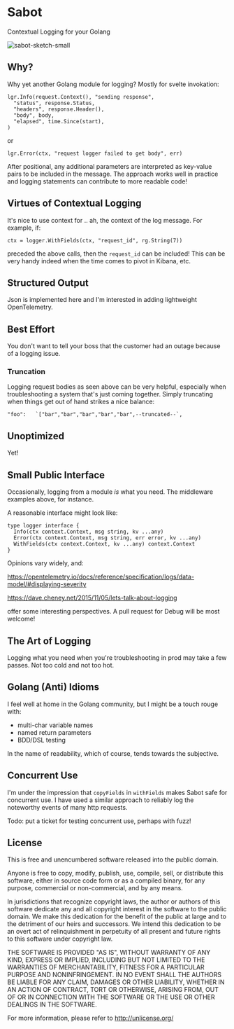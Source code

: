
# Sabot

Contextual Logging for your Golang

![sabot-sketch-small](https://user-images.githubusercontent.com/5055161/236526017-ab7fa549-2230-4088-a22e-aee58f586af7.png)

## Why?

Why yet another Golang module for logging?  Mostly for svelte invokation:

    lgr.Info(request.Context(), "sending response",
      "status", response.Status,
      "headers", response.Header(),
      "body", body,
      "elapsed", time.Since(start),
    )

or

    lgr.Error(ctx, "request logger failed to get body", err)

After positional, any additional parameters are interpreted as key-value pairs to be included in the message.
The approach works well in practice and logging statements can contribute to more readable code!

## Virtues of Contextual Logging

It's nice to use context for .. ah, the context of the log message.  For example, if:

    ctx = logger.WithFields(ctx, "request_id", rg.String(7))

preceded the above calls, then the `request_id` can be included!  This can be very handy indeed when the time comes to pivot in Kibana, etc.

## Structured Output

Json is implemented here and I'm interested in adding lightweight OpenTelemetry.

## Best Effort

You don't want to tell your boss that the customer had an outage because of a logging issue.

### Truncation

Logging request bodies as seen above can be very helpful, especially when troubleshooting a system that's just coming together.
Simply truncating when things get out of hand strikes a nice balance:

    "foo":   `["bar","bar","bar","bar","bar",--truncated--`,

## Unoptimized

Yet!

## Small Public Interface

Occasionally, logging from a module _is_ what you need.  The middleware examples above, for instance.

A reasonable interface might look like:

    type logger interface {
      Info(ctx context.Context, msg string, kv ...any)
      Error(ctx context.Context, msg string, err error, kv ...any)
      WithFields(ctx context.Context, kv ...any) context.Context
    }

Opinions vary widely, and:

<https://opentelemetry.io/docs/reference/specification/logs/data-model/#displaying-severity>

<https://dave.cheney.net/2015/11/05/lets-talk-about-logging>

offer some interesting perspectives.  A pull request for Debug will be most welcome!

## The Art of Logging

Logging what you need when you're troubleshooting in prod may take a few passes.  Not too cold and not too hot.

## Golang (Anti) Idioms

I feel well at home in the Golang community, but I might be a touch rouge with:

  - multi-char variable names
  - named return parameters
  - BDD/DSL testing

In the name of readability, which of course, tends towards the subjective.

## Concurrent Use

I'm under the impression that `copyFields` in `withFields` makes Sabot safe for concurrent use.
I have used a similar approach to reliably log the noteworthy events of many http requests.

Todo: put a ticket for testing concurrent use, perhaps with fuzz!

## License

This is free and unencumbered software released into the public domain.

Anyone is free to copy, modify, publish, use, compile, sell, or
distribute this software, either in source code form or as a compiled
binary, for any purpose, commercial or non-commercial, and by any
means.

In jurisdictions that recognize copyright laws, the author or authors
of this software dedicate any and all copyright interest in the
software to the public domain. We make this dedication for the benefit
of the public at large and to the detriment of our heirs and
successors. We intend this dedication to be an overt act of
relinquishment in perpetuity of all present and future rights to this
software under copyright law.

THE SOFTWARE IS PROVIDED "AS IS", WITHOUT WARRANTY OF ANY KIND,
EXPRESS OR IMPLIED, INCLUDING BUT NOT LIMITED TO THE WARRANTIES OF
MERCHANTABILITY, FITNESS FOR A PARTICULAR PURPOSE AND NONINFRINGEMENT.
IN NO EVENT SHALL THE AUTHORS BE LIABLE FOR ANY CLAIM, DAMAGES OR
OTHER LIABILITY, WHETHER IN AN ACTION OF CONTRACT, TORT OR OTHERWISE,
ARISING FROM, OUT OF OR IN CONNECTION WITH THE SOFTWARE OR THE USE OR
OTHER DEALINGS IN THE SOFTWARE.

For more information, please refer to <http://unlicense.org/>

